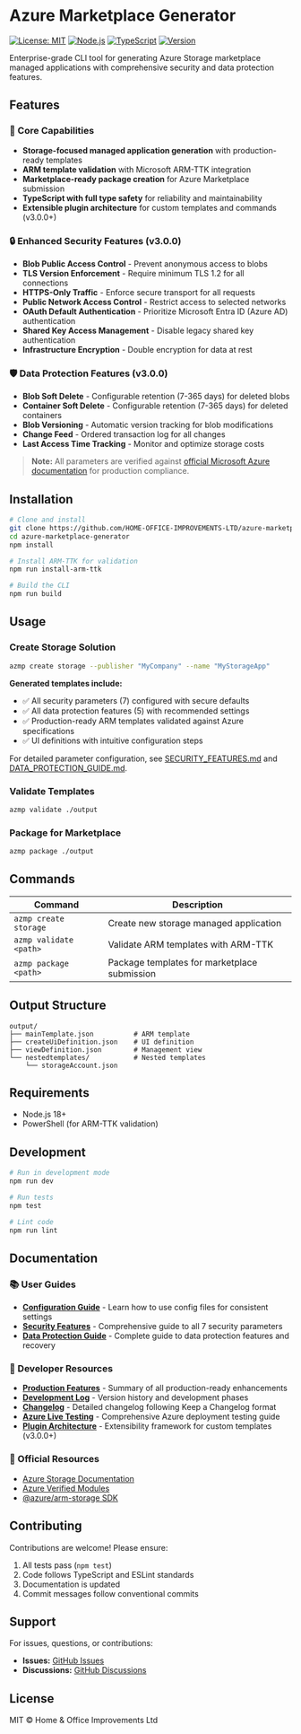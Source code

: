 # Azure Marketplace Generator

[![License: MIT](https://img.shields.io/badge/License-MIT-blue.svg)](https://opensource.org/licenses/MIT)
[![Node.js](https://img.shields.io/badge/Node.js-18+-green.svg)](https://nodejs.org/)
[![TypeScript](https://img.shields.io/badge/TypeScript-5.9+-blue.svg)](https://www.typescriptlang.org/)
[![Version](https://img.shields.io/badge/version-3.0.0-brightgreen.svg)](https://github.com/HOME-OFFICE-IMPROVEMENTS-LTD/azure-marketplace-generator/releases)

Enterprise-grade CLI tool for generating Azure Storage marketplace managed applications with comprehensive security and data protection features.

## Features

### 🚀 Core Capabilities

- **Storage-focused managed application generation** with production-ready templates
- **ARM template validation** with Microsoft ARM-TTK integration
- **Marketplace-ready package creation** for Azure Marketplace submission
- **TypeScript with full type safety** for reliability and maintainability
- **Extensible plugin architecture** for custom templates and commands (v3.0.0+)

### 🔒 Enhanced Security Features (v3.0.0)

- **Blob Public Access Control** - Prevent anonymous access to blobs
- **TLS Version Enforcement** - Require minimum TLS 1.2 for all connections
- **HTTPS-Only Traffic** - Enforce secure transport for all requests
- **Public Network Access Control** - Restrict access to selected networks
- **OAuth Default Authentication** - Prioritize Microsoft Entra ID (Azure AD) authentication
- **Shared Key Access Management** - Disable legacy shared key authentication
- **Infrastructure Encryption** - Double encryption for data at rest

### 🛡️ Data Protection Features (v3.0.0)

- **Blob Soft Delete** - Configurable retention (7-365 days) for deleted blobs
- **Container Soft Delete** - Configurable retention (7-365 days) for deleted containers
- **Blob Versioning** - Automatic version tracking for blob modifications
- **Change Feed** - Ordered transaction log for all changes
- **Last Access Time Tracking** - Monitor and optimize storage costs

> **Note:** All parameters are verified against [official Microsoft Azure documentation](https://learn.microsoft.com/en-us/azure/storage/) for production compliance.


## Installation

```bash
# Clone and install
git clone https://github.com/HOME-OFFICE-IMPROVEMENTS-LTD/azure-marketplace-generator.git
cd azure-marketplace-generator
npm install

# Install ARM-TTK for validation
npm run install-arm-ttk

# Build the CLI
npm run build
```

## Usage

### Create Storage Solution

```bash
azmp create storage --publisher "MyCompany" --name "MyStorageApp"
```

**Generated templates include:**

- ✅ All security parameters (7) configured with secure defaults
- ✅ All data protection features (5) with recommended settings
- ✅ Production-ready ARM templates validated against Azure specifications
- ✅ UI definitions with intuitive configuration steps

For detailed parameter configuration, see [SECURITY_FEATURES.md](docs/SECURITY_FEATURES.md) and [DATA_PROTECTION_GUIDE.md](docs/DATA_PROTECTION_GUIDE.md).

### Validate Templates

```bash
azmp validate ./output
```

### Package for Marketplace

```bash
azmp package ./output
```

## Commands

| Command | Description |
|---------|-------------|
| `azmp create storage` | Create new storage managed application |
| `azmp validate <path>` | Validate ARM templates with ARM-TTK |
| `azmp package <path>` | Package templates for marketplace submission |

## Output Structure

```text
output/
├── mainTemplate.json          # ARM template
├── createUiDefinition.json    # UI definition  
├── viewDefinition.json        # Management view
└── nestedtemplates/           # Nested templates
    └── storageAccount.json
```

## Requirements

- Node.js 18+
- PowerShell (for ARM-TTK validation)

## Development

```bash
# Run in development mode
npm run dev

# Run tests  
npm test

# Lint code
npm run lint
```

## Documentation

### 📚 User Guides
- **[Configuration Guide](docs/CONFIGURATION_GUIDE.md)** - Learn how to use config files for consistent settings
- **[Security Features](docs/SECURITY_FEATURES.md)** - Comprehensive guide to all 7 security parameters
- **[Data Protection Guide](docs/DATA_PROTECTION_GUIDE.md)** - Complete guide to data protection features and recovery

### 🔧 Developer Resources
- **[Production Features](docs/PRODUCTION_FEATURES.md)** - Summary of all production-ready enhancements
- **[Development Log](docs/DEVELOPMENT_LOG.md)** - Version history and development phases
- **[Changelog](CHANGELOG.md)** - Detailed changelog following Keep a Changelog format
- **[Azure Live Testing](docs/AZURE_LIVE_TESTING.md)** - Comprehensive Azure deployment testing guide
- **[Plugin Architecture](docs/PLUGIN_ARCHITECTURE.md)** - Extensibility framework for custom templates (v3.0.0+)

### 🔗 Official Resources
- [Azure Storage Documentation](https://learn.microsoft.com/en-us/azure/storage/)
- [Azure Verified Modules](https://github.com/Azure/bicep-registry-modules)
- [@azure/arm-storage SDK](https://learn.microsoft.com/en-us/javascript/api/@azure/arm-storage/)

## Contributing

Contributions are welcome! Please ensure:
1. All tests pass (`npm test`)
2. Code follows TypeScript and ESLint standards
3. Documentation is updated
4. Commit messages follow conventional commits

## Support

For issues, questions, or contributions:
- **Issues:** [GitHub Issues](https://github.com/HOME-OFFICE-IMPROVEMENTS-LTD/azure-marketplace-generator/issues)
- **Discussions:** [GitHub Discussions](https://github.com/HOME-OFFICE-IMPROVEMENTS-LTD/azure-marketplace-generator/discussions)

## License

MIT © Home & Office Improvements Ltd
